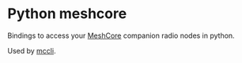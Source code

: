 # Python meshcore

Bindings to access your [MeshCore](https://meshcore.co.uk) companion radio nodes in python.

Used by [mccli](https//github.com/fdlamotte/mccli).

